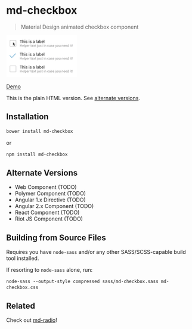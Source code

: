 # md-checkbox
> Material Design animated checkbox component

![md-checkbox](demo.gif)

[Demo](http://lukeed.github.io/md-checkbox/)

This is the plain HTML version. See [alternate versions](#alternate-versions).

## Installation
```bash
bower install md-checkbox
```
or
```bash
npm install md-checkbox
```

## Alternate Versions

* Web Component (TODO)
* Polymer Component (TODO)
* Angular 1.x Directive (TODO)
* Angular 2.x Component (TODO)
* React Component (TODO)
* Riot JS Component (TODO)

## Building from Source Files
Requires you have `node-sass` and/or any other SASS/SCSS-capable build tool installed.

If resorting to `node-sass` alone, run:
```
node-sass --output-style compressed sass/md-checkbox.sass md-checkbox.css
```

## Related

Check out [md-radio](https://github.com/lukeed/md-radio)!
